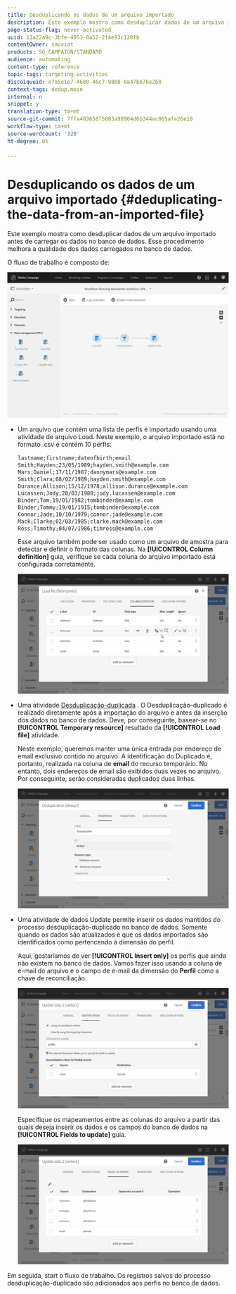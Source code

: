 ```yaml
---
title: Desduplicando os dados de um arquivo importado
description: Este exemplo mostra como desduplicar dados de um arquivo importado antes de carregar os dados no banco de dados.
page-status-flag: never-activated
uuid: 11a22a9c-3bfe-4953-8a52-2f4e93c128fb
contentOwner: sauviat
products: SG_CAMPAIGN/STANDARD
audience: automating
content-type: reference
topic-tags: targeting-activities
discoiquuid: e7a5e1e7-4680-46c7-98b8-0a47bb7be2b8
context-tags: dedup,main
internal: n
snippet: y
translation-type: tm+mt
source-git-commit: 7ffa48365875883a98904d6b344ac005afe26e18
workflow-type: tm+mt
source-wordcount: '328'
ht-degree: 0%

---
```



# Desduplicando os dados de um arquivo importado {#deduplicating-the-data-from-an-imported-file}

Este exemplo mostra como desduplicar dados de um arquivo importado antes de carregar os dados no banco de dados. Esse procedimento melhora a qualidade dos dados carregados no banco de dados.

O fluxo de trabalho é composto de:

![](assets/deduplication_example2_workflow.png)

* Um arquivo que contém uma lista de perfis é importado usando uma atividade de arquivo [](../../automating/using/load-file.md) Load. Neste exemplo, o arquivo importado está no formato .csv e contém 10 perfis:

   ```
   lastname;firstname;dateofbirth;email
   Smith;Hayden;23/05/1989;hayden.smith@example.com
   Mars;Daniel;17/11/1987;dannymars@example.com
   Smith;Clara;08/02/1989;hayden.smith@example.com
   Durance;Allison;15/12/1978;allison.durance@example.com
   Lucassen;Jody;28/03/1988;jody.lucassen@example.com
   Binder;Tom;19/01/1982;tombinder@example.com
   Binder;Tommy;19/01/1915;tombinder@example.com
   Connor;Jade;10/10/1979;connor.jade@example.com
   Mack;Clarke;02/03/1985;clarke.mack@example.com
   Ross;Timothy;04/07/1986;timross@example.com
   ```

   Esse arquivo também pode ser usado como um arquivo de amostra para detectar e definir o formato das colunas. Na **[!UICONTROL Column definition]** guia, verifique se cada coluna do arquivo importado está configurada corretamente.

   ![](assets/deduplication_example2_fileloading.png)

* Uma atividade [Desduplicação-duplicada](../../automating/using/deduplication.md) . O Desduplicação-duplicado é realizado diretamente após a importação do arquivo e antes da inserção dos dados no banco de dados. Deve, por conseguinte, basear-se no **[!UICONTROL Temporary resource]** resultado da **[!UICONTROL Load file]** atividade.

   Neste exemplo, queremos manter uma única entrada por endereço de email exclusivo contido no arquivo. A identificação do Duplicado é, portanto, realizada na coluna de **email** do recurso temporário. No entanto, dois endereços de email são exibidos duas vezes no arquivo. Por conseguinte, serão consideradas duplicados duas linhas.

   ![](assets/deduplication_example2_dedup.png)

* Uma atividade de dados [](../../automating/using/update-data.md) Update permite inserir os dados mantidos do processo desduplicação-duplicado no banco de dados. Somente quando os dados são atualizados é que os dados importados são identificados como pertencendo à dimensão do perfil.

   Aqui, gostaríamos de ver **[!UICONTROL Insert only]** os perfis que ainda não existem no banco de dados. Vamos fazer isso usando a coluna de e-mail do arquivo e o campo de e-mail da dimensão do **Perfil** como a chave de reconciliação.

   ![](assets/deduplication_example2_writer1.png)

   Especifique os mapeamentos entre as colunas do arquivo a partir das quais deseja inserir os dados e os campos do banco de dados na **[!UICONTROL Fields to update]** guia.

   ![](assets/deduplication_example2_writer2.png)

Em seguida, start o fluxo de trabalho. Os registros salvos do processo desduplicação-duplicado são adicionados aos perfis no banco de dados.
